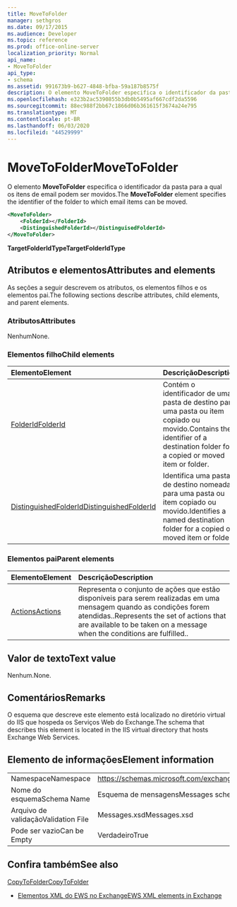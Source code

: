 ```yaml
---
title: MoveToFolder
manager: sethgros
ms.date: 09/17/2015
ms.audience: Developer
ms.topic: reference
ms.prod: office-online-server
localization_priority: Normal
api_name:
- MoveToFolder
api_type:
- schema
ms.assetid: 991673b9-b627-4848-bfba-59a187b8575f
description: O elemento MoveToFolder especifica o identificador da pasta para a qual os itens de email podem ser movidos.
ms.openlocfilehash: e323b2ac5390855b3db0b5495af667cdf2da5596
ms.sourcegitcommit: 88ec988f2bb67c1866d06b361615f3674a24e795
ms.translationtype: MT
ms.contentlocale: pt-BR
ms.lasthandoff: 06/03/2020
ms.locfileid: "44529999"
---
```

# <a name="movetofolder"></a><span data-ttu-id="ae6a1-103">MoveToFolder</span><span class="sxs-lookup"><span data-stu-id="ae6a1-103">MoveToFolder</span></span>

<span data-ttu-id="ae6a1-104">O elemento **MoveToFolder** especifica o identificador da pasta para a qual os itens de email podem ser movidos.</span><span class="sxs-lookup"><span data-stu-id="ae6a1-104">The **MoveToFolder** element specifies the identifier of the folder to which email items can be moved.</span></span> 
  
```XML
<MoveToFolder>
    <FolderId></FolderId>
    <DistinguishedFolderId></DistinguisedFolderId>
</MoveToFolder>
```

 <span data-ttu-id="ae6a1-105">**TargetFolderIdType**</span><span class="sxs-lookup"><span data-stu-id="ae6a1-105">**TargetFolderIdType**</span></span>
## <a name="attributes-and-elements"></a><span data-ttu-id="ae6a1-106">Atributos e elementos</span><span class="sxs-lookup"><span data-stu-id="ae6a1-106">Attributes and elements</span></span>

<span data-ttu-id="ae6a1-107">As seções a seguir descrevem os atributos, os elementos filhos e os elementos pai.</span><span class="sxs-lookup"><span data-stu-id="ae6a1-107">The following sections describe attributes, child elements, and parent elements.</span></span>
  
### <a name="attributes"></a><span data-ttu-id="ae6a1-108">Atributos</span><span class="sxs-lookup"><span data-stu-id="ae6a1-108">Attributes</span></span>

<span data-ttu-id="ae6a1-109">Nenhum</span><span class="sxs-lookup"><span data-stu-id="ae6a1-109">None.</span></span>
  
### <a name="child-elements"></a><span data-ttu-id="ae6a1-110">Elementos filho</span><span class="sxs-lookup"><span data-stu-id="ae6a1-110">Child elements</span></span>

|<span data-ttu-id="ae6a1-111">**Elemento**</span><span class="sxs-lookup"><span data-stu-id="ae6a1-111">**Element**</span></span>|<span data-ttu-id="ae6a1-112">**Descrição**</span><span class="sxs-lookup"><span data-stu-id="ae6a1-112">**Description**</span></span>|
|:-----|:-----|
|[<span data-ttu-id="ae6a1-113">FolderId</span><span class="sxs-lookup"><span data-stu-id="ae6a1-113">FolderId</span></span>](folderid.md) <br/> |<span data-ttu-id="ae6a1-114">Contém o identificador de uma pasta de destino para uma pasta ou item copiado ou movido.</span><span class="sxs-lookup"><span data-stu-id="ae6a1-114">Contains the identifier of a destination folder for a copied or moved item or folder.</span></span>  <br/> |
|[<span data-ttu-id="ae6a1-115">DistinguishedFolderId</span><span class="sxs-lookup"><span data-stu-id="ae6a1-115">DistinguishedFolderId</span></span>](distinguishedfolderid.md) <br/> |<span data-ttu-id="ae6a1-116">Identifica uma pasta de destino nomeada para uma pasta ou item copiado ou movido.</span><span class="sxs-lookup"><span data-stu-id="ae6a1-116">Identifies a named destination folder for a copied or moved item or folder.</span></span>  <br/> |
   
### <a name="parent-elements"></a><span data-ttu-id="ae6a1-117">Elementos pai</span><span class="sxs-lookup"><span data-stu-id="ae6a1-117">Parent elements</span></span>

|<span data-ttu-id="ae6a1-118">**Elemento**</span><span class="sxs-lookup"><span data-stu-id="ae6a1-118">**Element**</span></span>|<span data-ttu-id="ae6a1-119">**Descrição**</span><span class="sxs-lookup"><span data-stu-id="ae6a1-119">**Description**</span></span>|
|:-----|:-----|
|[<span data-ttu-id="ae6a1-120">Actions</span><span class="sxs-lookup"><span data-stu-id="ae6a1-120">Actions</span></span>](actions.md) <br/> |<span data-ttu-id="ae6a1-121">Representa o conjunto de ações que estão disponíveis para serem realizadas em uma mensagem quando as condições forem atendidas..</span><span class="sxs-lookup"><span data-stu-id="ae6a1-121">Represents the set of actions that are available to be taken on a message when the conditions are fulfilled..</span></span>  <br/> |
   
## <a name="text-value"></a><span data-ttu-id="ae6a1-122">Valor de texto</span><span class="sxs-lookup"><span data-stu-id="ae6a1-122">Text value</span></span>

<span data-ttu-id="ae6a1-123">Nenhum.</span><span class="sxs-lookup"><span data-stu-id="ae6a1-123">None.</span></span>
  
## <a name="remarks"></a><span data-ttu-id="ae6a1-124">Comentários</span><span class="sxs-lookup"><span data-stu-id="ae6a1-124">Remarks</span></span>

<span data-ttu-id="ae6a1-125">O esquema que descreve este elemento está localizado no diretório virtual do IIS que hospeda os Serviços Web do Exchange.</span><span class="sxs-lookup"><span data-stu-id="ae6a1-125">The schema that describes this element is located in the IIS virtual directory that hosts Exchange Web Services.</span></span>
  
## <a name="element-information"></a><span data-ttu-id="ae6a1-126">Elemento de informações</span><span class="sxs-lookup"><span data-stu-id="ae6a1-126">Element information</span></span>

|||
|:-----|:-----|
|<span data-ttu-id="ae6a1-127">Namespace</span><span class="sxs-lookup"><span data-stu-id="ae6a1-127">Namespace</span></span>  <br/> |https://schemas.microsoft.com/exchange/services/2006/messages  <br/> |
|<span data-ttu-id="ae6a1-128">Nome do esquema</span><span class="sxs-lookup"><span data-stu-id="ae6a1-128">Schema Name</span></span>  <br/> |<span data-ttu-id="ae6a1-129">Esquema de mensagens</span><span class="sxs-lookup"><span data-stu-id="ae6a1-129">Messages schema</span></span>  <br/> |
|<span data-ttu-id="ae6a1-130">Arquivo de validação</span><span class="sxs-lookup"><span data-stu-id="ae6a1-130">Validation File</span></span>  <br/> |<span data-ttu-id="ae6a1-131">Messages.xsd</span><span class="sxs-lookup"><span data-stu-id="ae6a1-131">Messages.xsd</span></span>  <br/> |
|<span data-ttu-id="ae6a1-132">Pode ser vazio</span><span class="sxs-lookup"><span data-stu-id="ae6a1-132">Can be Empty</span></span>  <br/> |<span data-ttu-id="ae6a1-133">Verdadeiro</span><span class="sxs-lookup"><span data-stu-id="ae6a1-133">True</span></span>  <br/> |
   
## <a name="see-also"></a><span data-ttu-id="ae6a1-134">Confira também</span><span class="sxs-lookup"><span data-stu-id="ae6a1-134">See also</span></span>



[<span data-ttu-id="ae6a1-135">CopyToFolder</span><span class="sxs-lookup"><span data-stu-id="ae6a1-135">CopyToFolder</span></span>](copytofolder.md)


- [<span data-ttu-id="ae6a1-136">Elementos XML do EWS no Exchange</span><span class="sxs-lookup"><span data-stu-id="ae6a1-136">EWS XML elements in Exchange</span></span>](ews-xml-elements-in-exchange.md)


